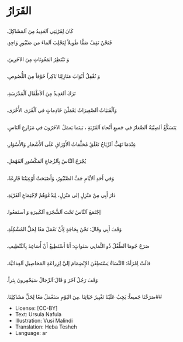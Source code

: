 # القَرَارُ

##
.كَانَ لِقَرْيَتِي اَلعَدِيدُ مِنَ اَلمَشَاكِلَ

.فَنَحْنٌ نَقِفُ صَفًّا طَوِيلاً لِنَجْلِبَ اَلماءَ من صَنْبُورٍ وَاحِدٍ

##
.وَ نَنْتَظِرُ المَعُونَاتِ مِنَ الآخَرِينَ

##
.وَ نُقْفِلُ أَبْوَابَ مَنَازِلِنَا بَاكِراً خَوْفاً مِنَ اللُّصُوصِ

##
.تَرَكَ اَلعَدِيدُ مِنَ اَلأطْفَالِ اَلْمَدْرَسَةِ

##
.وَاَلْفَتيَاتُ اَلصَّغِيرَاتُ يَعْمَلْنَ خَادِماتٍ في اَلْقُرَى الأُخْرَى

##
.يَتَسَكَّعُ اَلصِبْيَةُ اَلصِّغارُ في جَميعِ أَنْحاءِ اَلقَرْيَةِ ، بَينَما يَعمَلُ الآخَرُونَ في مَزَارِعِ اَلنَاسِ

##
.عِنْدَمَا تَهُبُّ اَلرِّيَاحُ تَعْلَقُ مُخلَّفاتُ آلأَوْرَاقِ عَلَى اَلأَشْجارِ وَالأَسْوَارِ

##
.يُجْرَحُ اَلنَّاسُ بِاَلزُجاجِ اَلمَكْسُورِ اَلمُهْمَلِ

##
.وَفي أَحَدِ اَلأيَّامِ جَفَّ الصَّنْبُورُ، وَأَصْبَحَتْ أَوْعِيَتُنَا فَارِغَةً

##
.دَارَ أَبِي مِنْ مَنْزِلٍ إلى مَنْزِلٍ، لِيَدْعُوَهُمْ لاِجْتِمَاعِ اَلقَرْيَةِ

##
.اِجْتَمَعَ اَلنَّاسُ تَحْتَ اَلشَّجَرَةِ اَلكَبيرَةِ وَ اَستَمَعُوا

##
.وَقَفَ أَبِي وقَالَ: نَحْنُ بِحَاجَةٍ لِأَنْ نَعْمَلَ مَعًا لِحَلِّ المُشْكِلَةِ

##
.صَرَخَ جُومَا اَلطِّفْلُ ذُو الثَّمَانِي سَنَواتٍ: أَنَا أَسْتَطِيعُ أَنْ أُسَاعِدَ بِاَلتَّنْظِيفِ
##
.قالَتْ اِمْرَأةٌ: االنِّسَاءُ  يَسْتَطِعْنَ الإِنْضِمَامَ إليَّ لِزِراعَةِ المَحَاصِيلِ اَلغِذائيَّةَ

##
.وَقَفَ رَجُلٌ آخَرَ وَ قَالَ:اَلرِّجالُ سَيَحْفِرونَ بِئراً

##
.صَرَخْنَا جَميعاً: يَجِبُ عَلَيْنَا تَغْيِيرُ حَيَاتِنَا
.مِنَ اليَوْمِ سَنَعْمَلُ مَعًا لِحَلِّ مَشَاكِلِنَا##
* License: [CC-BY]
* Text: Ursula Nafula
* Illustration: Vusi Malindi
* Translation: Heba Tesheh
* Language: ar
